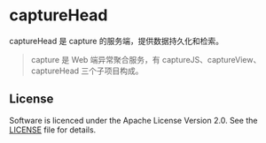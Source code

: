 # captureHead

captureHead 是 capture 的服务端，提供数据持久化和检索。

> capture 是 Web 端异常聚合服务，有 captureJS、captureView、captureHead 三个子项目构成。

## License

Software is licenced under the Apache License Version 2.0. See the [LICENSE](https://github.com/lazecoding/captureHead/blob/main/LICENSE) file for details.